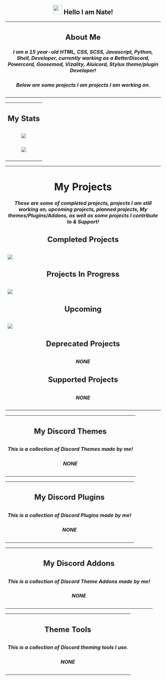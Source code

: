 <h2 align=center><img src="https://raw.githubusercontent.com/SudhanPlayz/SudhanPlayz/master/images/WaveIcon.gif" width="30px"> Hello I am Nate! </h2>

<p align="center">
<table align="center">
   <tr>
      <td>
         <p align="center">
        <h2 align="center">About Me</h2>
        <h5 align="center"> I am a 15 year-old HTML, CSS, SCSS, Javascript, Python, Shell, Developer, currently working as a BetterDiscord, Powercord, Goosemod, Vizality, Aluicord, Stylus theme/plugin Developer! </h5>
        <h5 align="center"> Below are some projects I am projects I am working on. </h5>
         </p>  
      </td>

<p align="center">
<table align="center">
   <tr>
      <td>
        <h2 align="center"> My Stats <h2/>
         <p align="center">                     
             <img align="center" src="https://github-readme-stats.vercel.app/api/top-langs/?username=NatesWorld&show_icons=true&title_color=5865f2&text_color=fff&icon_color=fff&border_color=5865f2&bg_color=202225&custom_title=My Langauges&layout=compact&border_radius=20" />
            <br/><br/>             
             <img align="center" src="https://github-readme-stats.vercel.app/api?username=NatesWorld&bg_color=202225&title_color=5865f2&text_color=fff&icon_color=fff&border_color=5865f2&border_radius=20&custom_title=My Stats" />
         </p>  
      </td>

<p align="center">
<table align="center">
   <tr>
      <td>
        <h1 align="center">My Projects</h1>
        <h5 align="center"> These are some of completed projects, projects I am still working on, upcoming projects, planned projects, My themes/Plugins/Addons, as well as some projects I contribute to & Support!</h5>
        <h2 align="center"> Completed Projects <h2/>
        <img align="center" src="https://github-readme-stats.vercel.app/api/pin/?username=NatesWorld&repo=NatesWorld&bg_color=202225&title_color=5865f2&text_color=fff&icon_color=fff&border_color=5865f2&border_radius=20" /> 
        <h2 align="center"> Projects In Progress <h2/>
        <img align="center" src="https://github-readme-stats.vercel.app/api/pin/?username=NatesWorld&repo=NatesWorld.github.io&bg_color=202225&title_color=5865f2&text_color=fff&icon_color=fff&border_color=5865f2&border_radius=20" />
        <h2 align="center"> Upcoming <h2/>        <img align="center" src="https://github-readme-stats.vercel.app/api/pin/?username=NatesWorld&repo=NatesWorld.github.io&bg_color=202225&title_color=5865f2&text_color=fff&icon_color=fff&border_color=5865f2&border_radius=20" />
        <h2 align="center"> Deprecated Projects <h2/>
        <h5 align="center"> NONE <h5/> 
        <h2 align="center"> Supported Projects <h2/>
        <h5 align="center"> NONE <h5/>
         </p>  
      </td>   

<p align="center">
<table align="center">
   <tr>
      <td>
      <h2 align="center"> My Discord Themes <h2/>
      <h5 align="center"> This is a collection of Discord Themes made by me!<h5/>
      <h5 align="center">NONE<h5/>
         </p>  
      </td> 

<p align="center">
<table align="center">
   <tr>
      <td>
      <h2 align="center"> My Discord Plugins <h2/>
      <h5 align="center"> This is a collection of Discord Plugins made by me!<h5/>
      <h5 align="center">NONE<h5/>
         </p>  
      </td> 
<p align="center">
<table align="center">
   <tr>
      <td>
      <h2 align="center"> My Discord Addons <h2/>
      <h5 align="center"> This is a collection of Discord Theme Addons made by me!<h5/>
      <h5 align="center">NONE<h5/>
         </p>  
      </td> 

<p align="center">
<table align="center">
   <tr>
      <td>
      <h2 align="center"> Theme Tools <h2/>
      <h5 align="center"> This is a collection of Discord theming tools I use.<h5/>
      <h5 align="center">NONE<h5/>
         </p>  
      </td> 



